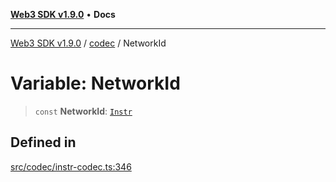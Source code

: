 [**Web3 SDK v1.9.0**](../../../README.md) • **Docs**

***

[Web3 SDK v1.9.0](../../../globals.md) / [codec](../README.md) / NetworkId

# Variable: NetworkId

> `const` **NetworkId**: [`Instr`](../type-aliases/Instr.md)

## Defined in

[src/codec/instr-codec.ts:346](https://github.com/Mystic-Nayy/alephium-web3/blob/ee41f5e0e7d7fb0b155fe62f05b2ac03772895ca/packages/web3/src/codec/instr-codec.ts#L346)
